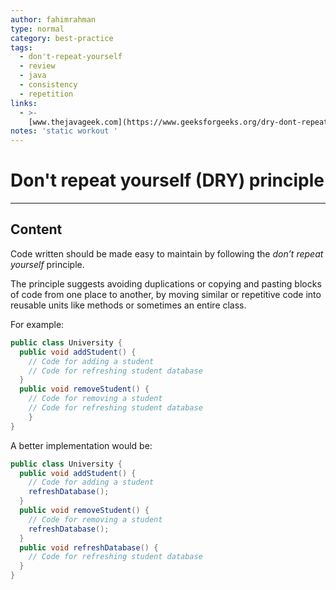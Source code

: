 ```yaml
---
author: fahimrahman
type: normal
category: best-practice
tags:
  - don't-repeat-yourself
  - review
  - java
  - consistency
  - repetition
links:
  - >-
    [www.thejavageek.com](https://www.geeksforgeeks.org/dry-dont-repeat-yourself-principle-in-java-with-examples/){website}
notes: 'static workout '
---
```


# Don't repeat yourself (DRY) principle


---

## Content

Code written should be made easy to maintain by following the *don’t repeat yourself* principle. 

The principle suggests avoiding duplications or copying and pasting blocks of code from one place to another, by moving similar or repetitive code into reusable units like methods or sometimes an entire class. 

For example:

```java
public class University {
  public void addStudent() {
    // Code for adding a student
    // Code for refreshing student database
  }
  public void removeStudent() {
    // Code for removing a student
    // Code for refreshing student database
	}
}
```

A better implementation would be:

```java
public class University {
  public void addStudent() {
    // Code for adding a student
    refreshDatabase();
  }
  public void removeStudent() {
    // Code for removing a student
    refreshDatabase();
  }
  public void refreshDatabase() {
    // Code for refreshing student database
  }
}
```
